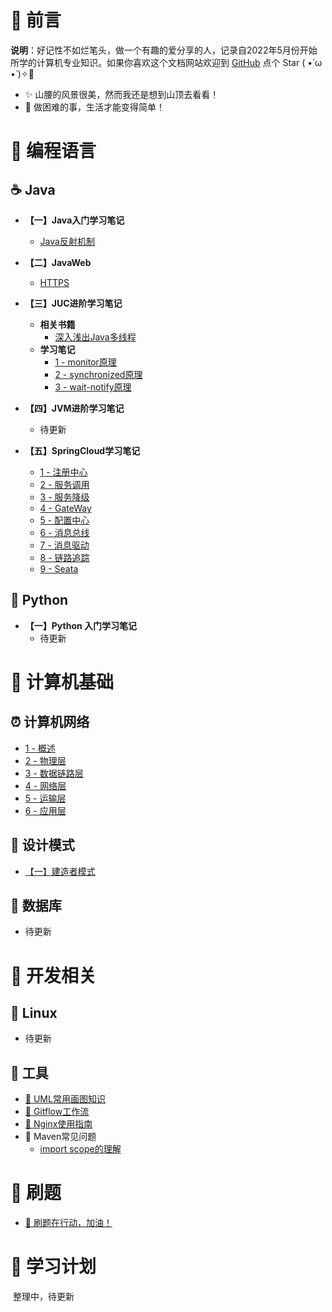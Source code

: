 # 🎨 前言

<b>说明</b>：好记性不如烂笔头，做一个有趣的爱分享的人，记录自2022年5月份开始所学的计算机专业知识。如果你喜欢这个文档网站欢迎到 [GitHub](https://github.com/MyMonsterCat/MonsterNote) 点个 Star ( •̀ ω •́ )✧🔑

* ✨ 山腰的风景很美，然而我还是想到山顶去看看！
* 🧡 做困难的事，生活才能变得简单！

# 🍵 编程语言

## ☕️ Java



- **【一】Java入门学习笔记**
  - [Java反射机制](./Java/SE/反射机制.md)

- **【二】JavaWeb**
  - [HTTPS](./Java/Web/HTTPS.md)


- **【三】JUC进阶学习笔记**
  - **相关书籍**
    - [深入浅出Java多线程](https://redspider.gitbook.io/concurrent/)
  - **学习笔记**
    - [1 - monitor原理](./Java/JUC/monitor原理.md)
    - [2 - synchronized原理](./Java/JUC/synchronized原理.md)
    - [3 - wait-notify原理](./Java/JUC/wait-notify原理.md)
- **【四】JVM进阶学习笔记**
  - 待更新
- **【五】SpringCloud学习笔记**
  - [1 - 注册中心](./Java/微服务/注册中心.md)
  - [2 - 服务调用](./Java/微服务/服务调用.md)
  - [3 - 服务降级](./Java/微服务/服务降级.md)
  - [4 - GateWay](./Java/微服务/GateWay.md)
  - [5 - 配置中心](./Java/微服务/配置中心.md)
  - [6 - 消息总线](./Java/微服务/消息总线.md)
  - [7 - 消息驱动](./Java/微服务/消息驱动.md)
  - [8 - 链路追踪](./Java/微服务/链路追踪.md)
  - [9 - Seata](./Java/微服务/Seata.md)

## 🐍 Python

- **【一】Python 入门学习笔记**
  - 待更新



# 🚀 计算机基础

## ⏰ 计算机网络

- [1 - 概述](./计算机基础/计算机网络/概述.md)
- [2 - 物理层](./计算机基础/计算机网络/物理层.md)
- [3 - 数据链路层](./计算机基础/计算机网络/数据链路层.md)
- [4 - 网络层](./计算机基础/计算机网络/网络层.md)
- [5 - 运输层](./计算机基础/计算机网络/运输层.md)
- [6 - 应用层](./计算机基础/计算机网络/应用层.md)





## 📘 设计模式

* [【一】建造者模式](./设计模式/建造者模式.md)

## 📜 数据库

- 待更新

# 🐝 开发相关

## 📑 Linux

- 待更新



## 🔨 工具
- [🌼 UML常用画图知识](./开发相关/工具/UML.md)
- [🎉 Gitflow工作流](./开发相关/工具/Gitflow.md)
- [💭 Nginx使用指南](./开发相关/工具/Nginx.md)
- 🔋 Maven常见问题
  - [import scope的理解](./开发相关/工具/maven中importscope的理解.md)








# 🐋 刷题

* [🍉 刷题在行动，加油！](https://github.com/MyMonsterCat/code)



# 🎅 学习计划

​	整理中，待更新





